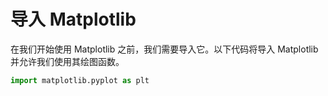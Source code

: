 # 导入 Matplotlib

在我们开始使用 Matplotlib 之前，我们需要导入它。以下代码将导入 Matplotlib 并允许我们使用其绘图函数。

```python
import matplotlib.pyplot as plt
```
